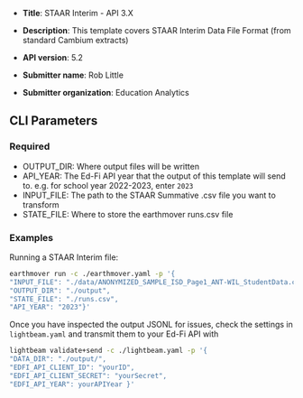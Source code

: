 * **Title**: STAAR Interim - API 3.X
* **Description**: This template covers STAAR Interim Data File Format (from standard Cambium extracts)

* **API version**: 5.2
* **Submitter name**: Rob Little
* **Submitter organization**: Education Analytics


## CLI Parameters

### Required
- OUTPUT_DIR: Where output files will be written
- API_YEAR: The Ed-Fi API year that the output of this template will send to. e.g. for school year 2022-2023, enter `2023`
- INPUT_FILE: The path to the STAAR Summative .csv file you want to transform
- STATE_FILE: Where to store the earthmover runs.csv file



### Examples
Running a STAAR Interim file:
```bash
earthmover run -c ./earthmover.yaml -p '{
"INPUT_FILE": "./data/ANONYMIZED_SAMPLE_ISD_Page1_ANT-WIL_StudentData.csv",
"OUTPUT_DIR": "./output",
"STATE_FILE": "./runs.csv",
"API_YEAR": "2023"}'
```


Once you have inspected the output JSONL for issues, check the settings in `lightbeam.yaml` and transmit them to your Ed-Fi API with
```bash
lightbeam validate+send -c ./lightbeam.yaml -p '{
"DATA_DIR": "./output/",
"EDFI_API_CLIENT_ID": "yourID",
"EDFI_API_CLIENT_SECRET": "yourSecret",
"EDFI_API_YEAR": yourAPIYear }'
```

